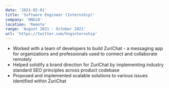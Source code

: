 ```yaml
---
date: '2021-02-01'
title: 'Software Engineer (Internship)'
company: 'HNGi8'
location: 'Remote'
range: 'August 2021 - October 2021'
url: 'https://twitter.com/hnginternship'
---
```


- Worked with a team of developers to build ZuriChat - a messaging app for organizations and professionals used to connect and collaborate remotely
- Helped solidify a brand direction for ZuriChat by implementing industry standard SEO principles across product codebase
- Proposed and implemented scalable solutions to various issues identified within ZuriChat
